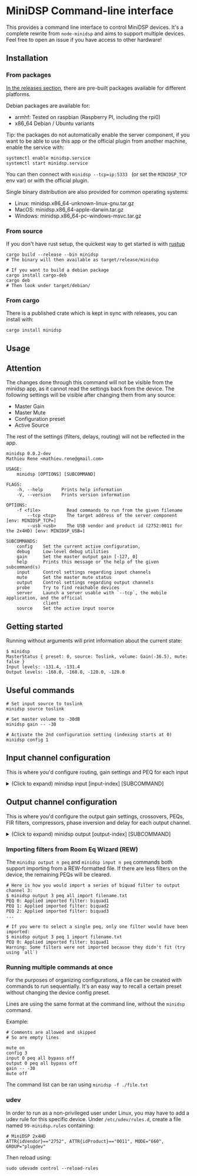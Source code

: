 # MiniDSP Command-line interface

This provides a command line interface to control MiniDSP devices. 
It's a complete rewrite from `node-minidsp` and aims to support multiple devices. Feel free to open an issue if you have access to other hardware!


## Installation
### From packages
[In the releases section](https://github.com/mrene/minidsp-rs/releases), there are pre-built packages available for different platforms.

Debian packages are available for:
- armhf: Tested on raspbian (Raspberry PI, including the rpi0)
- x86_64 Debian / Ubuntu variants

Tip: the packages do not automatically enable the server component, if you want to be able to use this app or the official plugin from another machine, enable the service with:

```shell
systemctl enable minidsp.service
systemctl start minidsp.service
```

You can then connect with `minidsp --tcp=ip:5333 ` (or set the `MINIDSP_TCP` env var) or with the official plugin.

Single binary distribution are also provided for common operating systems:
- Linux: minidsp.x86_64-unknown-linux-gnu.tar.gz
- MacOS: minidsp.x86_64-apple-darwin.tar.gz
- Windows: minidsp.x86_64-pc-windows-msvc.tar.gz

### From source
If you don't have rust setup, the quickest way to get started is with [rustup](https://rustup.rs/)


```shell
cargo build --release --bin minidsp
# The binary will then available as target/release/minidsp

# If you want to build a debian package
cargo install cargo-deb
cargo deb
# Then look under target/debian/
```

### From cargo
There is a published crate which is kept in sync with releases, you can install with:
```shell
cargo install minidsp
```

## Usage

## Attention
The changes done through this command will not be visible from the minidsp app, as it cannot read the settings back from the device.
The following settings will be visible after changing them from any source:
- Master Gain
- Master Mute
- Configuration preset
- Active Source

The rest of the settings (filters, delays, routing) will not be reflected in the app.

```shell
minidsp 0.0.2-dev
Mathieu Rene <mathieu.rene@gmail.com>

USAGE:
    minidsp [OPTIONS] [SUBCOMMAND]

FLAGS:
    -h, --help       Prints help information
    -V, --version    Prints version information

OPTIONS:
    -f <file>          Read commands to run from the given filename
        --tcp <tcp>    The target address of the server component [env: MINIDSP_TCP=]
        --usb <usb>    The USB vendor and product id (2752:0011 for the 2x4HD) [env: MINIDSP_USB=]

SUBCOMMANDS:
    config    Set the current active configuration,
    debug     Low-level debug utilities
    gain      Set the master output gain [-127, 0]
    help      Prints this message or the help of the given subcommand(s)
    input     Control settings regarding input channels
    mute      Set the master mute status
    output    Control settings regarding output channels
    probe     Try to find reachable devices
    server    Launch a server usable with `--tcp`, the mobile application, and the official
              client
    source    Set the active input source
```


## Getting started
Running without arguments will print information about the current state:

```shell
$ minidsp 
MasterStatus { preset: 0, source: Toslink, volume: Gain(-36.5), mute: false }
Input levels: -131.4, -131.4
Output levels: -168.0, -168.0, -120.0, -120.0
```

## Useful commands
```
# Set input source to toslink
minidsp source toslink

# Set master volume to -30dB
minidsp gain -- -30

# Activate the 2nd configuration setting (indexing starts at 0)
minidsp config 1
```

## Input channel configuration
This is where you'd configure routing, gain settings and PEQ for each input

<details>
  <summary>(Click to expand) minidsp input [input-index] [SUBCOMMAND]</summary>

```shell
$ minidsp input --help
minidsp-input
Control settings regarding input channels

USAGE:
    minidsp input <input-index> <SUBCOMMAND>

ARGS:
    <input-index>    Index of the input channel, starting at 0

SUBCOMMANDS:
    gain       Set the input gain for this channel
    help       Prints this message or the help of the given subcommand(s)
    mute       Set the master mute status
    peq        Control the parametric equalizer
    routing    Controls signal routing from this input
```

### gain / mute

```shell
# Sets input channel 0's gain to -10dB
minidsp input 0 gain -- -10

# Mute input channel 0
minidsp input 0 mute on
```

### routing
Each output matrix entry has to be enabled in order for audio to be routed. The gain can then be set (in dB) for each entry.

```shell
# Route input channel 0 to output channel 0, boost gain by 6dB
minidsp input 0 routing 0 enable on
minidsp input 0 routing 0 gain 6
```

### peq

```
$ minidsp input 0 peq --help
minidsp-input-peq
Control the parametric equalizer

USAGE:
    minidsp input <input-index> peq <index> <SUBCOMMAND>

ARGS:
    <index>    Parametric EQ index (all | <id>) (0 to 9 inclusively)

FLAGS:
    -h, --help       Prints help information
    -V, --version    Prints version information

SUBCOMMANDS:
    bypass    Sets the bypass toggle
    clear     Sets all coefficients back to their default values and un-bypass them
    help      Prints this message or the help of the given subcommand(s)
    import    Imports the coefficients from the given file
    set       Set coefficients
```

The `peq` commands supports broadcasting an operation on multiple peqs. If specifying
an index, the command will only affect a single filter.

Bypass the first peq:
`minidsp input 0 peq 0 bypass on` 

Bypass all peqs:
`minidsp input 0 peq all bypass on`

Importing filters should use the `all` target if the unused filter should also be cleared.
`minidsp input 0 peq all import ./file.txt`

</details>

## Output channel configuration
This is where you'd configure the output gain settings, crossovers, PEQs, FIR filters, compressors, phase inversion and delay for each output channel.

<details>
  <summary>(Click to expand) minidsp output [output-index] [SUBCOMMAND]</summary>
The outputs are referenced by index, starting at 0 for the first output.

```shell
$ minidsp output --help

Control settings regarding output channels

USAGE:
    minidsp output <output-index> <SUBCOMMAND>

ARGS:
    <output-index>    Index of the output channel, starting at 0

SUBCOMMANDS:
    compressor    Controls crossovers (2x 4 biquads)
    crossover     Controls crossovers (2x 4 biquads)
    delay         Set the delay associated to this channel
    fir           Controls the FIR filter
    gain          Set the input gain for this channel
    help          Prints this message or the help of the given subcommand(s)
    invert        Set phase inversion on this channel
    mute          Set the master mute status
    peq           Control the parametric equalizer
```

### Gain

```shell
$ minidsp output 0 gain --help
USAGE:
    minidsp output <output-index> gain <value>

ARGS:
    <value>    Output gain in dB
```

Example usage: `minidsp output 0 gain -- -20`

`--` is used to distinguish negative values from another option

### PEQ

```
$ minidsp output 0 peq --help
Control the parametric equalizer

USAGE:
    minidsp output <output-index> peq <index> <SUBCOMMAND>

ARGS:
    <index>    Parametric EQ index (all | <id>) (0 to 9 inclusively)

SUBCOMMANDS:
    bypass    Sets the bypass toggle
    clear     Sets all coefficients back to their default values and un-bypass them
    help      Prints this message or the help of the given subcommand(s)
    import    Imports the coefficients from the given file
    set       Set coefficients
```

The `peq` commands supports broadcasting an operation on multiple peqs. If specifying
an index, the command will only affect a single filter.

Bypass the first peq:
`minidsp output 0 peq 0 bypass on` 

Bypass all peqs:
`minidsp output 0 peq all bypass on`

Importing filters should use the `all` target if the unused filter should also be cleared.
`minidsp output 0 peq all import ./file.txt`

### Crossover

```
$ minidsp output 0 crossover --help
Controls crossovers (2x 4 biquads)

USAGE:
    minidsp output <output-index> crossover <group> <index> <SUBCOMMAND>

ARGS:
    <group>    Group index (0 or 1)
    <index>    Filter index (all | 0 | 1 | 3)

SUBCOMMANDS:
    bypass    Sets the bypass toggle
    clear     Sets all coefficients back to their default values and un-bypass them
    help      Prints this message or the help of the given subcommand(s)
    import    Imports the coefficients from the given file
    set       Set coefficients
```

Crossovers are implemented as series biquad filters. There are two groups of 4 biquads per channel. Each group can be bypassed individually.

The command follows the same syntax as the `peq` command, for the exception that you have to specify the group index.

They can be imported in REW's format:

```shell
minidsp output 0 crossover 0 all import ./file.txt
minidsp output 0 crossover 1 all import ./file2.txt
```

### FIR

```shell
$ minidsp output 0 fir --help
minidsp-output-fir
Controls the FIR filter

USAGE:
    minidsp output <output-index> fir <SUBCOMMAND>

SUBCOMMANDS:
    bypass    Sets the bypass toggle
    clear     Sets all coefficients back to their default values and un-bypass them
    help      Prints this message or the help of the given subcommand(s)
    import    Imports the coefficients from the given file
    set       Set coefficients
```

Importing FIR filters can be done using a wav file. The file's sampling rate MUST match the device's internal rate. 

```shell
minidsp output 0 fir import ./impulse.wav
minidsp output 0 fir bypass off
```

### Delay

```shell
$ minidsp output 0 delay --help
minidsp-output-delay
Set the delay associated to this channel

USAGE:
    minidsp output <output-index> delay <delay>

ARGS:
    <delay>    Delay in milliseconds
```

### Invert

```
USAGE:
    minidsp output <output-index> invert <value>
```

Example: `minidsp output 0 invert on`

</details>

### Importing filters from Room Eq Wizard (REW)
The `minidsp output n peq` and `minidsp input n peq` commands both support importing from a REW-formatted file. If there are less
filters on the device, the remaining PEQs will be cleared.

```shell
# Here is how you would import a series of biquad filter to output channel 3:
$ minidsp output 3 peq all import filename.txt
PEQ 0: Applied imported filter: biquad1
PEQ 1: Applied imported filter: biquad2
PEQ 2: Applied imported filter: biquad3
...

# If you were to select a single peq, only one filter would have been imported:
$ minidsp output 3 peq 1 import filename.txt
PEQ 0: Applied imported filter: biquad1
Warning: Some filters were not imported because they didn't fit (try using `all`)
```

### Running multiple commands at once
For the purposes of organizing configurations, a file can be created with commands to run sequentially. It's an easy way to recall a certain preset without changing the device config preset.

Lines are using the same format at the command line, without the `minidsp` command. 

Example:
```
# Comments are allowed and skipped
# So are empty lines

mute on
config 3
input 0 peq all bypass off
output 0 peq all bypass off
gain -- -30
mute off
```

The command list can be ran using  `minidsp -f ./file.txt`


### udev
In order to run as a non-privileged user under Linux, you may have to add a udev rule for this specific device. Under `/etc/udev/rules.d`, create a file named `99-minidsp.rules` containing:

```
# MiniDSP 2x4HD
ATTR{idVendor}=="2752", ATTR{idProduct}=="0011", MODE="660", GROUP="plugdev"
```

Then reload using:

```
sudo udevadm control --reload-rules
```